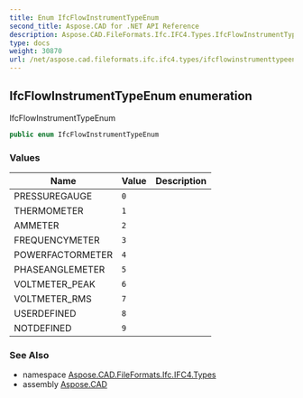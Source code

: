 ```yaml
---
title: Enum IfcFlowInstrumentTypeEnum
second_title: Aspose.CAD for .NET API Reference
description: Aspose.CAD.FileFormats.Ifc.IFC4.Types.IfcFlowInstrumentTypeEnum enum. IfcFlowInstrumentTypeEnum
type: docs
weight: 30870
url: /net/aspose.cad.fileformats.ifc.ifc4.types/ifcflowinstrumenttypeenum/
---
```

## IfcFlowInstrumentTypeEnum enumeration

IfcFlowInstrumentTypeEnum

```csharp
public enum IfcFlowInstrumentTypeEnum
```

### Values

| Name | Value | Description |
| --- | --- | --- |
| PRESSUREGAUGE | `0` |  |
| THERMOMETER | `1` |  |
| AMMETER | `2` |  |
| FREQUENCYMETER | `3` |  |
| POWERFACTORMETER | `4` |  |
| PHASEANGLEMETER | `5` |  |
| VOLTMETER_PEAK | `6` |  |
| VOLTMETER_RMS | `7` |  |
| USERDEFINED | `8` |  |
| NOTDEFINED | `9` |  |

### See Also

* namespace [Aspose.CAD.FileFormats.Ifc.IFC4.Types](../../aspose.cad.fileformats.ifc.ifc4.types/)
* assembly [Aspose.CAD](../../)


